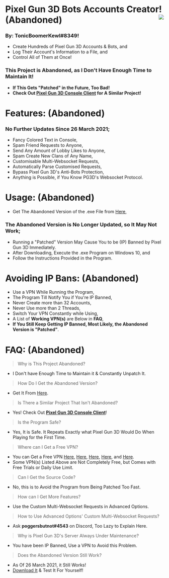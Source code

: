 # Pixel Gun 3D Bots Accounts Creator! **(Abandoned)** <img align="right" src="https://cdn.discordapp.com/avatars/203451754275143681/a_041f8c88acda3ecf5177668b4ee58a54.gif"/>
### By: **TonicBoomerKewl#8349**!
- Create Hundreds of Pixel Gun 3D Accounts & Bots, and
- Log Their Account's Information to a File, and
- Control All of Them at Once!
### **This Project is Abandoned, as I Don't Have Enough Time to Maintain It!**
- **If This Gets "Patched" in the Future, Too Bad!**
- **Check Out [Pixel Gun 3D Console Client](https://github.com/TonicBoomerKewl/pixel-gun-3d-console-client) for A Similar Project!**

# Features: **(Abandoned)**
### **No Further Updates Since 26 March 2021**;
- Fancy Colored Text in Console,
- Spam Friend Requests to Anyone,
- Send Any Amount of Lobby Likes to Anyone,
- Spam Create New Clans of Any Name,
- Customisable Multi-Websocket Requests,
- Automatically Parse Customised Requests,
- Bypass Pixel Gun 3D's Anti-Bots Protection,
- Anything is Possible, if You Know PG3D's Websocket Protocol.

# Usage: **(Abandoned)**
- Get The Abandoned Version of the .exe File from [Here](https://github.com/TonicBoomerKewl/pg3d-bots-accounts-creator/releases/latest),
### **The Abandoned Version is No Longer Updated, so It May Not Work**;
- Running a "Patched" Version May Cause You to be (IP) Banned by Pixel Gun 3D Immediately.
- After Downloading, Execute the .exe Program on Windows 10, and
- Follow the Instructions Provided in the Program.

# Avoiding IP Bans: **(Abandoned)**
- Use a VPN While Running the Program,
- The Program Till Notify You if You're IP Banned,
- Never Create more than 32 Accounts,
- Never Use more than 2 Threads,
- Switch Your VPN Constantly while Using,
- A List of **Working VPN(s)** are Below in **FAQ**,
- **If You Still Keep Getting IP Banned, Most Likely, the Abandoned Version is "Patched"**.

# FAQ: **(Abandoned)**
> Why is This Project Abandoned?
- I Don't have Enough Time to Maintain it & Constantly Unpatch It.
> How Do I Get the Abandoned Version?
- Get It From [Here](https://github.com/TonicBoomerKewl/pg3d-bots-accounts-creator/releases/latest).
> Is There a Similar Project That Isn't Abandoned?
- Yes! Check Out **[Pixel Gun 3D Console Client](https://github.com/TonicBoomerKewl/pixel-gun-3d-console-client)**!
> Is the Program Safe?
- Yes, It is Safe. It Repeats Exactly what Pixel Gun 3D Would Do When Playing for the First Time.
> Where can I Get a Free VPN?
- You can Get a Free VPN [Here](https://www.hotspotshield.com/), [Here](https://www.vpnunlimitedapp.com/), [Here](https://www.vpnbook.com/freevpn), [Here](https://www.vpngate.net/), and [Here](https://openvpn.net/download-open-vpn/).
- Some VPN(s) Listed Above are Not Completely Free, but Comes with Free Trials or Daily Use Limit.
> Can I Get the Source Code?
- No, this is to Avoid the Program from Being Patched Too Fast.
> How can I Get More Features?
- Use the Custom Multi-Websocket Requests in Advanced Options.
> How to Use Advanced Options' Custom Multi-Websocket Requests?
- Ask **poggersbutnot#4543** on Discord, Too Lazy to Explain Here.
> Why is Pixel Gun 3D's Server Always Under Maintenance?
- You have been IP Banned, Use a VPN to Avoid this Problem.
> Does the Abandoned Version Still Work?
- As Of 26 March 2021, it Still Works!
- [Download It](https://github.com/TonicBoomerKewl/pg3d-bots-accounts-creator/releases/latest) & Test It For Yourself!

<!--gAAAAABgrgxfu50KCt_umDKN-iNwSv6RA3YS7D389unTDf4qJKwAM3A5zTTZy-_eQFsopq6DEhn70PamNXSJ3hpgW-2JtG1OE4L23LT_XpXh2MaZAbHpxJg0y23WOjaaClj4ubQBwKW-JBeamWD92EWdr7hx7LRLVCnwTGlxX5hzU33Gomck329EfNCifrtwoeWVs459wmv_XLAtisMDO9wBj4HNvweI-G5C6v8sLcDJ6W8HM7X3svvGdUn0oCz_DH4E8ElXfYUfTJzl13wDMw31N_LBwufSwwrJnUef__uyYdZU0aOJ-_7DWMAEPLMYIM_rndVbQDCclrhazCx68QwVZdMYcJHaKH8ACJICaiZOxGwce_MTmoJOmVDednuFhf8M2uVX1bxKLapW2EBGneeOQc40wgyb30xccKxTDlHDwRHlnmfHDrTMI1arzBU_pPE6SHyR99MiAQ5J6zFurwdBv3dBOrrsivuuudCjeY1hk7DyiSFZ5gXaZ6kLEwQVJaO4JShSImTp4L_IyM1IsYDaqavf65UJm9k_4gifZdD7l599lQGrHVnlmeLu_3tIlOmEj0WCSjFjHlRAsidFcOJ8wkz2-FyHvkmTFWKk6kr8e4q7YDIgRMl7K_BcsdTFMPlxqau3Mpgb6FpBqw65kKLVI9snwIaO37L2MOozb7mhYexaG9seoMECQionxjjn14so70BAJZZlJBnR3_Uuri-5JrVVWbcq5-Qljru2xMX0p-awQprzhZ4OXNIFM2agE5crPysahEJBOUVkmsYPfhLxVWmK3CFeBoFfJtdU2eg8Dwh6_DZlvIFGQQn8d-h9huKis5Jg1ByLVMwla93FQkD-Mu7hhrTA8OLlNYQ03P38pKGlceBeZkTFCndBeFArvC57w30KyDz_2LZxrArDA2uv0hsHa_rtS3--7EY-jWtSXB5rma07Fo23PaP9k2wd9ldjXpsjbKVDYTl_gyCXzhwSy6mqF35iitEqtcZBc4iyvkYiGw8xacrjXiyrPe5e1lyzxzcOZSrUYblh0po0WGhx6A0fQwAEQcmx1hQ-FpfG7GTYq4T3hwSV1432p8hNp_9jhZhu0a0tR9Ssn_OkhiepI0R6o0Xf70nzx8qwjK2qoNVQNdO-wgsJ5_ivtOFPu5j9gPqbcS3W6s5qLKRVDJZJC8yRhZhKHsBEW7NZZBFq4qyqcyp920l8LJRs7hphQ_UAAPOBt9R3lRt2OzZ9PtsMV6udbd2OUIr73RnsxQw-0As9p20B2zXpQasL_Xjawz8N7Skczi1EGQVHgB_vvvhB0qdN0givarhX6NhyQ999r_B6BKEJX9-lBOonNeUyQ06ZXi1zk4TZk5FvTRvXIL_slT3hBzQ0PexGXJ0wYFi0_F-cvtVKhFVhfU5i3s-FkcoSVZp-sMldoiL4aHhOkg1QaEySkPjRtuo6t5TO5CN-NVqJfJFkVRipMsDw5GBYU3Qc9Pq8w-krtpPA6E13C08a3pHLbp_po1YsVL3tlov7P7R2pNkJjFalQ153YKJ4m73Qx1_msVQ2M2PITMhNHS2NqZiLRWZuCi5-dHfUoRzpC04-GyWY8NssMbc8iDmlvfzppdApqIVXY7ixFqqZ7gR0BoUiFGsjUZzaqud4pmW26Pc_JfLSGNYdvoQ6u9Io9YwOSyRYCryU8ZQ9WQBU5j8ABcw_Bfvumuom6GIEvdxMM35I78h9IXEmEEn0XSDenyG356cuWxTZOAHiwZV270W2rKrGDStx9kXHZKtHdMf0ECNAfWpuuvkkrXGiUqP0ApRrtfmsPl58NXZoFmZS22FU7JYl-Cf7wCNewrrdcsss8rwPaURteLQb9Vv7nG8XAIqUYYc-iVSq8gR8SNUmHxvS5Ojf5vOtcmr5GBmH7Lwlo4bB1UAVJXeGtuk1MQao4EA4JN5yXol5Es3udQNjPu8O4A9zNhGz6N9jQuJ9IXJzuhn-vRUxOZzSwVHrQktk3CM9HWgQfkjY-CJnb5d2sOyYpXTDE5s6R23Xgt1CPg5G7eNoKzH0xWIC69_u65pQ6wFBzN6aRZ_6aOtYLkbb1wV97RcbYBiZfOqbOTPgxvVI9G1fQPMpdILmQk3kX1ajMAjhmq2qKHapulV5iyC3KRC25QswTeRSF4__2mcdxr-h4lvO72pZtixdRaCX0A9_-zHtQdh8IGWp6BvLiQQK6nuoOmvPDT09Oxj0m8MjsnzcJVSV5LSegNzzBqRglDWGR3VU9iC_kPRYWMbvkqw1VEZY_lx-n3cqaBztLUtipEi1P_dS7eAWFAAkcqbvFTd5DMNPiDmdQYSHoCuulpihX37zbifQG86gXYfwMR7drcbyZtDM3YRp171F9mejTO-G_2-icr0M9CyXPSQLVLtSzlJBAxBBEpAsGerE1G3a7ajTFwPDigl3s_ApVwymRTo-p_WO40yzN_OqvleYmLmTVsT3KTIsZylu0IoTl4olqpR32KHOwrpid61IAcMWK9CUDu3BqPdbEX6zxal2gXIEZmfeHtsZWJ8qnM5NZbt-Ej2Hdi1qhTY6FmjQWkXxOHTr2qnYR2jEzRBnPpByn4UQZgfhsawRHV-kb4Q10pocBvILuFdyCYsjE4lBjPF9NoNOj_tiDSBJzZEY9uUG62i2WVgBkYIfLI2QsDT3eQhApe2rlF0QR1G9pIKdjX8rEP5bE0FbjF9RoUFW-Ey-WJWS3xq3kgROj7RdoTJFap-E9w-7uBeBh_qcph5azld-BS5bG0CJPv6aeYrGEKJocC5iV1rh3xAdyAjxagj5w_BONSfjwrhuwou_ntaXEEsceJ4ls4GzZJXn4j2NtBgctU0Mm3S71UzzhGybuudooMim10NYkj1g-ARqAnXCs58O1SjI77--VARcHZl1KwdSvHVj19O5eYZGC8iKjKCDklFROZwtbzZA19gp49EXd1cR3lAN7bJl6dDBpp-4LlPJmJouPjSYeZLrL5__HOxFjfZ_s1QAb_Cn5Efitxi4zq2UDSPXvjk0seKo-f3BbR7tID2NemdmIqqve1dYo-M0UW9wbh8iO8nKNKx8ZJCJDaX0n8OuXs9o8IbnuQv6e7fMYpCkKsbZ7fFGOE-7_Nk6mIAhhI3pm3h4Z9wGmvRII5eOQMlSQFRjOxGtmB2tyWxBauxZhbCRVVbxolaYIQL3qbYEuQ9dfYOCcs1XYrWXlAHpoOakHwiOMspv72xwTTB3h06AbtSL89rNoGEMdB1XghaBJ9YQlYIwcIQ3jon6eMwAmg2CNDgcapZ4togqjy1yVR9-COlWafyhhpyQYprVgYG-LLicF1pzFOdFhf2ar-tRaiXh9MlY8vqatEQ5bs8o2hQiUfQjVB3q4hVIew==-->
